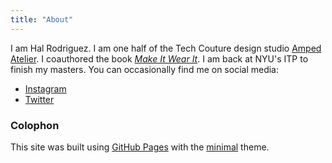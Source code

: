 ```yaml
---
title: "About"
---
```

I am Hal Rodriguez. I am one half of the Tech Couture design studio [Amped Atelier](https://www.ampedatelier.com). I coauthored the book [*Make It Wear It*](https://www.makeitwearitbook.com). I am back at NYU's ITP to finish my masters. You can occasionally find me on social media:
* [Instagram](https://www.instagram.com/thaumatomane/)
* [Twitter](https://twitter.com/halr66)

### Colophon
This site was built using [GitHub Pages](https://pages.github.com/) with the [minimal](https://github.com/pages-themes/minimal) theme.